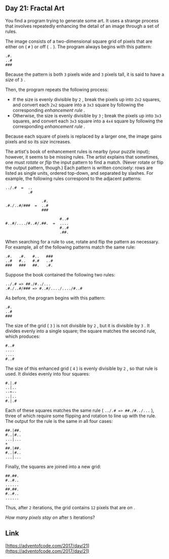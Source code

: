 ## Day 21: Fractal Art

You find a program trying to generate some art. It uses a strange process that involves repeatedly enhancing the detail of an image through a set of rules.

The image consists of a two-dimensional square grid of pixels that are either on ( `#` ) or off ( `.` ). The program always begins with this pattern:

    .#.
    ..#
    ###

Because the pattern is both `3` pixels wide and `3` pixels tall, it is said to have a _size_ of `3` .

Then, the program repeats the following process:

- If the size is evenly divisible by `2` , break the pixels up into `2x2` squares, and convert each `2x2` square into a `3x3` square by following the corresponding _enhancement rule_ .
- Otherwise, the size is evenly divisible by `3` ; break the pixels up into `3x3` squares, and convert each `3x3` square into a `4x4` square by following the corresponding _enhancement rule_ .

Because each square of pixels is replaced by a larger one, the image gains pixels and so its _size_ increases.

The artist's book of enhancement rules is nearby (your puzzle input); however, it seems to be missing rules. The artist explains that sometimes, one must _rotate_ or _flip_ the input pattern to find a match. (Never rotate or flip the output pattern, though.) Each pattern is written concisely: rows are listed as single units, ordered top-down, and separated by slashes. For example, the following rules correspond to the adjacent patterns:

    ../.#  =  ..
              .#

                    .#.
    .#./..#/###  =  ..#
                    ###

                            #..#
    #..#/..../#..#/.##.  =  ....
                            #..#
                            .##.

When searching for a rule to use, rotate and flip the pattern as necessary. For example, all of the following patterns match the same rule:

    .#.   .#.   #..   ###
    ..#   #..   #.#   ..#
    ###   ###   ##.   .#.

Suppose the book contained the following two rules:

    ../.# => ##./#../...
    .#./..#/### => #..#/..../..../#..#

As before, the program begins with this pattern:

    .#.
    ..#
    ###

The size of the grid ( `3` ) is not divisible by `2` , but it is divisible by `3` . It divides evenly into a single square; the square matches the second rule, which produces:

    #..#
    ....
    ....
    #..#

The size of this enhanced grid ( `4` ) is evenly divisible by `2` , so that rule is used. It divides evenly into four squares:

    #.|.#
    ..|..
    --+--
    ..|..
    #.|.#

Each of these squares matches the same rule ( `../.# => ##./#../...` ), three of which require some flipping and rotation to line up with the rule. The output for the rule is the same in all four cases:

    ##.|##.
    #..|#..
    ...|...
    +
    ##.|##.
    #..|#..
    ...|...

Finally, the squares are joined into a new grid:

    ##.##.
    #..#..
    ......
    ##.##.
    #..#..
    ......

Thus, after `2` iterations, the grid contains `12` pixels that are _on_ .

_How many pixels stay on_ after `5` iterations?

## Link

[https://adventofcode.com/2017/day/21](https://adventofcode.com/2017/day/21)
